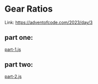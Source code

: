 # Gear Ratios

Link: https://adventofcode.com/2023/day/3

## part one:
[part-1.js](part-1.js)

## part two:
[part-2.js](part-2.js)
